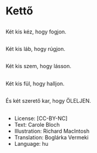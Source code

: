 # Kettő

##
Két kis kéz, hogy fogjon.

##
Két kis láb, hogy rúgjon.

##
Két kis szem, hogy lásson.

##
Két kis fül, hogy halljon.

##
És két szerető kar, hogy ÖLELJEN.

##
* License: [CC-BY-NC]
* Text: Carole Bloch
* Illustration: Richard MacIntosh
* Translation: Boglárka Vermeki
* Language: hu
